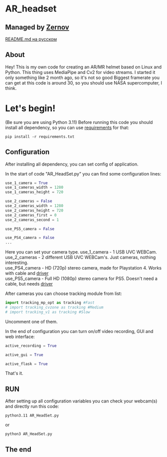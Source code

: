 # AR_headset
## Managed by [Zernov](https://www.youtube.com/@zernovtech)
[README.md на русском](./READMERUS.md)

## About
Hey! This is my own code for creating an AR/MR helmet based on Linux and Python. This thing uses MediaPipe and Cv2 for video streams.
I started it only something like 2 month ago, so it's not so good
Biggest framerate you can get at this code is around 30, so you should use NASA supercomputer, I think.

# Let's begin!

(Be sure you are using Python 3.11)
Before running this code you should install all dependency, so you can use [requirements](requirements.txt) for that:

```console
pip install -r requirements.txt
```

## Configuration

After installing all dependency, you can set config of application.

In the start of code "AR_HeadSet.py" you can find some configuration lines:
```python
use_1_camera = True
use_1_cameras_width = 1280
use_1_cameras_height = 720

use_2_cameras = False
use_2_cameras_width = 1280
use_2_cameras_height = 720
use_2_cameras_first = 0
use_2_cameras_second = 1

use_PS5_camera = False

use_PS4_camera = False
...
```

Here you can set your camera type.
use_1_camera - 1 USB UVC WEBCam.\
use_2_cameras - 2 different USB UVC WEBCam's. Just cameras, nothing interesting.\
use_PS4_camera - HD (720p) stereo camera, made for Playstation 4. Works with cable and [driver](https://github.com/Hackinside/PS4-CAMERA-DRIVERS)\
use_PS5_camera - Full HD (1080p) stereo camera for PS5. Doesn't need a cable, but needs [driver](https://github.com/Hackinside/PS5_camera_files)

After cameras you can choose tracking module from list:
```python
import tracking_mp_opt as tracking #Fast
# import tracking_cvzone as tracking #Medium
# import tracking_v1 as tracking #Slow
```
Uncomment one of them.

In the end of configuration you can turn on/off video recording, GUI and web interface:
```python
active_recording = True

active_gui = True

active_flask = True
```
That's it. 

## RUN

After setting up all configuration variables you can check your webcam(s) and directly run this code:
```console
python3.11 AR_HeadSet.py
```
or
```console
python3 AR_HeadSet.py
```

## The end 
